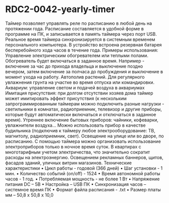 # RDC2-0042-yearly-timer
Таймер позволяет управлять реле по расписанию в любой день на протяжении года. Расписание составляется в удобной форме в программе на ПК, и записывается в память таймера через порт USB. Реальное время таймера синхронизируется в системным временем персонального компьютера. В устройство встроена резервная батарея бесперебойного хода часов в течение года. 
Примеры использования:
Управление электрическим обогревателем или теплыми полами. Обогреватель будет включаться в заданное время. Например - включение за час до прихода владельца и выключение поздно вечером, затем включение за полчаса до пробуждения и выключение в момент ухода на работу.
Автополив растений. Для регулярного увлажнения грунта на участке во время отпуска или командировки.
Аквариум: управление светом и подачей воздуха в аквариумах 
Имитация присутствия: при долгом отсутствии хозяев дома таймер может имитировать эффект присутствия (к нескольким запрограммированным таймерам можно подключить разные нагрузки - светильники в комнатах, радиоприемник, телевизор и другие приборы, которые будут автоматически включаться и отключаться в заданное время).
Утреннее включение бытовых приборов: чайники, кофеварки, увлажнители воздуха... Можно использовать прибор в качестве будильника (подключив к таймеру любое электрооборудование: ТВ, магнитолу, радиоприемник, свет).
Освещение на улице или во дворе, по расписанию. С помощью таймера можно организовать использование электроприборов только в ночное время суток. В квартирах с многотарифным учетом электричества, что значительно сократит расходы на электроэнергию.
Освещением рекламных баннеров, щитов, фасадов зданий, уличных витрин магазинов.
Технические характеристики
•	Цикл работы - годовой (366 дней)
•	Шаг установки - 1 мин.
•	Количество событий (on/off) - 1524
•	Время автономной работы часов   - 1 год.
•	Потребляемая мощность - не более 1 Вт
•	Напряжение питания DC – 5В
•	Настройка – USB ПК
•	Синхронизация часов – системное время ПК
•	Формат файла расписания - .txt
•	Размер платы мм – 50,8 x 50,8 x 10,0

